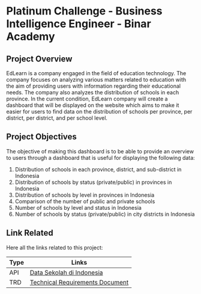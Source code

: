# Platinum Challenge - Business Intelligence Engineer - Binar Academy

## Project Overview
EdLearn is a company engaged in the field of education technology. The company focuses on analyzing various matters related to education with the aim of providing users with information regarding their educational needs. The company also analyzes the distribution of schools in each province. In the current condition, EdLearn company will create a dashboard that will be displayed on the website which aims to make it easier for users to find data on the distribution of schools per province, per district, per district, and per school level.


## Project Objectives
The objective of making this dashboard is to be able to provide an overview to users through a dashboard that is useful for displaying the following data:
1. Distribution of schools in each province, district, and sub-district in Indonesia
2. Distribution of schools by status (private/public) in provinces in Indonesia
3. Distribution of schools by level in provinces in Indonesia
4. Comparison of the number of public and private schools
5. Number of schools by level and status in Indonesia
6. Number of schools by status (private/public) in city districts in Indonesia

## Link Related

Here all the links related to this project:

| Type                 | Links                                                                                                    |
| ----------------------- | ------------------------------------------------------------------------------------------------------|
| API                  | [Data Sekolah di Indonesia](https://github.com/wanrabbae/api-sekolah-indonesia)                          |
| TRD                  | [Technical Requirements Document](https://docs.google.com/document/d/1emeultnlvxyi6OmsIAYdrMJK0oEqhFYMjeIm2iUd-cg/edit#)                                                                                                                            |